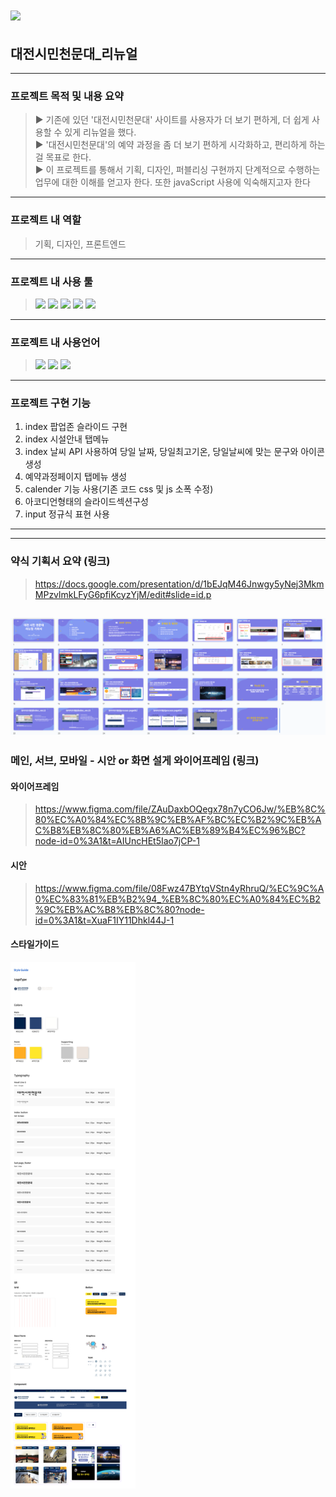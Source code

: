 # <img src=https://yoosangbum.github.io/project2/images/logo_white.png width="200px">

## 대전시민천문대\_리뉴얼

---

### 프로젝트 목적 및 내용 요약

> ▶ 기존에 있던 '대전시민천문대' 사이트를 사용자가 더 보기 편하게, 더 쉽게 사용할 수 있게 리뉴얼을 했다. <br/>
> ▶ '대전시민천문대'의 예약 과정을 좀 더 보기 편하게 시각화하고, 편리하게 하는걸 목표로 한다. <br/>
> ▶ 이 프로젝트를 통해서 기획, 디자인, 퍼블리싱 구현까지 단계적으로 수행하는 업무에 대한 이해를 얻고자 한다. 또한 javaScript 사용에 익숙해지고자 한다

---

### 프로젝트 내 역할

> 기획, 디자인, 프론트엔드

---

### 프로젝트 내 사용 툴

> <img src="https://img.shields.io/badge/피그마-F24E1E?style=flat-square&logo=Figma&logoColor=white"/>
> <img src="https://img.shields.io/badge/피그잼-purple?style=flat-square&logo=Figma&logoColor=white"/> 
> <img src="https://img.shields.io/badge/AdobePhotoshop-31A8FF?style=flat-square&logo=Adobe Photoshop&logoColor=white"/> 
> <img src="https://img.shields.io/badge/Adobelllustrator-FF9A00?style=flat-square&logo=Adobe Illustrator&logoColor=white"/> 
> <img src="https://img.shields.io/badge/Visual Studio Code-007ACC?style=flat-square&logo=Visual Studio Code&logoColor=white"/>

---

### 프로젝트 내 사용언어

> <img src="https://img.shields.io/badge/HTML-E34F26?style=flat-square&logo=HTML5&logoColor=white"/> 
> <img src="https://img.shields.io/badge/CSS-1572B6?style=flat-square&logo=CSS3&logoColor=white"/> 
> <img src="https://img.shields.io/badge/JS-F7DF1E?style=flat-square&logo=JavaScript&logoColor=white"/>

---

### 프로젝트 구현 기능

1. index 팝업존 슬라이드 구현
2. index 시설안내 탭메뉴
3. index 날씨 API 사용하여 당일 날짜, 당일최고기온, 당일날씨에 맞는 문구와 아이콘 생성
4. 예약과정페이지 탭메뉴 생성
5. calender 기능 사용(기존 코드 css 및 js 소폭 수정)
6. 아코디언형태의 슬라이드섹션구성
7. input 정규식 표현 사용

---

---

### 약식 기획서 요약 (링크)

> https://docs.google.com/presentation/d/1bEJqM46Jnwgy5yNej3MkmMPzvlmkLFyG6pfiKcyzYjM/edit#slide=id.p

## <img src=https://raw.githubusercontent.com/YooSangbum/project2/master/readme_images/%EC%95%BD%EC%8B%9D%EA%B8%B0%ED%9A%8D%EC%84%9C.png width=600px>

### 메인, 서브, 모바일 - 시안 or 화면 설게 와이어프레임 (링크)

#### 와이어프레임

> https://www.figma.com/file/ZAuDaxbOQegx78n7yCO6Jw/%EB%8C%80%EC%A0%84%EC%8B%9C%EB%AF%BC%EC%B2%9C%EB%AC%B8%EB%8C%80%EB%A6%AC%EB%89%B4%EC%96%BC?node-id=0%3A1&t=AIUncHEt5Iao7jCP-1

#### 시안

> https://www.figma.com/file/08Fwz47BYtqVStn4yRhruQ/%EC%9C%A0%EC%83%81%EB%B2%94_%EB%8C%80%EC%A0%84%EC%B2%9C%EB%AC%B8%EB%8C%80?node-id=0%3A1&t=XuaF1IY11Dhkl44J-1

#### 스타일가이드

<img src=https://raw.githubusercontent.com/YooSangbum/project2/master/readme_images/styleguide.jpg width=200px>

